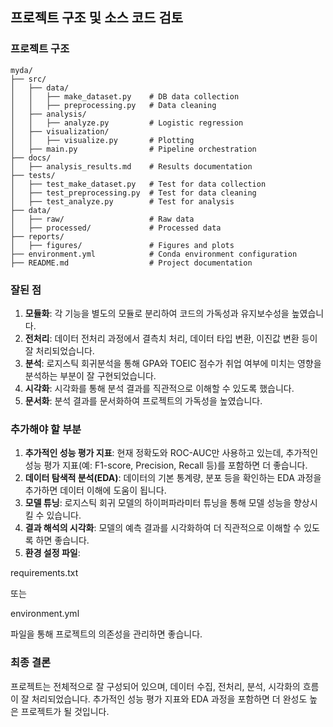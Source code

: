 ## 프로젝트 구조 및 소스 코드 검토

### 프로젝트 구조
```
myda/
├── src/
│   ├── data/
│   │   ├── make_dataset.py    # DB data collection
│   │   ├── preprocessing.py   # Data cleaning
│   ├── analysis/
│   │   ├── analyze.py         # Logistic regression
│   ├── visualization/
│   │   ├── visualize.py       # Plotting
│   ├── main.py                # Pipeline orchestration
├── docs/
│   ├── analysis_results.md    # Results documentation
├── tests/
│   ├── test_make_dataset.py   # Test for data collection
│   ├── test_preprocessing.py  # Test for data cleaning
│   ├── test_analyze.py        # Test for analysis
├── data/
│   ├── raw/                   # Raw data
│   ├── processed/             # Processed data
├── reports/
│   ├── figures/               # Figures and plots
├── environment.yml            # Conda environment configuration
├── README.md                  # Project documentation
```

### 잘된 점
1. **모듈화**: 각 기능을 별도의 모듈로 분리하여 코드의 가독성과 유지보수성을 높였습니다.
2. **전처리**: 데이터 전처리 과정에서 결측치 처리, 데이터 타입 변환, 이진값 변환 등이 잘 처리되었습니다.
3. **분석**: 로지스틱 회귀분석을 통해 GPA와 TOEIC 점수가 취업 여부에 미치는 영향을 분석하는 부분이 잘 구현되었습니다.
4. **시각화**: 시각화를 통해 분석 결과를 직관적으로 이해할 수 있도록 했습니다.
5. **문서화**: 분석 결과를 문서화하여 프로젝트의 가독성을 높였습니다.

### 추가해야 할 부분
1. **추가적인 성능 평가 지표**: 현재 정확도와 ROC-AUC만 사용하고 있는데, 추가적인 성능 평가 지표(예: F1-score, Precision, Recall 등)를 포함하면 더 좋습니다.
2. **데이터 탐색적 분석(EDA)**: 데이터의 기본 통계량, 분포 등을 확인하는 EDA 과정을 추가하면 데이터 이해에 도움이 됩니다.
3. **모델 튜닝**: 로지스틱 회귀 모델의 하이퍼파라미터 튜닝을 통해 모델 성능을 향상시킬 수 있습니다.
4. **결과 해석의 시각화**: 모델의 예측 결과를 시각화하여 더 직관적으로 이해할 수 있도록 하면 좋습니다.
5. **환경 설정 파일**: 

requirements.txt

 또는 

environment.yml

 파일을 통해 프로젝트의 의존성을 관리하면 좋습니다.

### 최종 결론
프로젝트는 전체적으로 잘 구성되어 있으며, 데이터 수집, 전처리, 분석, 시각화의 흐름이 잘 처리되었습니다. 추가적인 성능 평가 지표와 EDA 과정을 포함하면 더 완성도 높은 프로젝트가 될 것입니다.